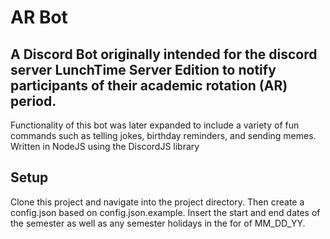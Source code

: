 # AR Bot
## A Discord Bot originally intended for the discord server LunchTime Server Edition to notify participants of their academic rotation (AR) period.
Functionality of this bot was later expanded to include a variety of fun commands such as telling jokes, birthday reminders, and sending memes.
Written in NodeJS using the DiscordJS library

## Setup
Clone this project and navigate into the project directory. Then create a config.json based on config.json.example. Insert the start and end dates of the semester as well as any semester holidays in the for of MM_DD_YY.
